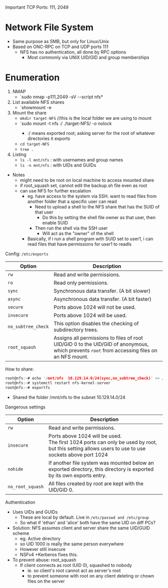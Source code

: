 
Important TCP Ports: 111, 2049
# Network File System
- Same purpose as SMB, but only for Linux/Unix
- Based on ONC-RPC on TCP and UDP ports 111
	- NFS has no authentication, all done by RPC options
		- Most commonly via UNIX UID/GID and group memberships



# Enumeration
1. NMAP
	- `sudo nmap <IP> -p111,2049 -sV --script nfs*
2. List available NFS shares
	- `showmount -e <IP>
3. Mount the share
	- `mkdir target-NFS` //this is the local folder we are using to mount 
	- `sudo mount -t nfs <IP>:/ ./target-NFS/ -o nolock
		- :/ means exported root; asking server for the root of whatever directories it exports
	- `cd target-NFS`
	- `tree .`
4. Listing
	- `ls -l mnt/nfs` : with usernames and group names
	- `ls -n mnt/nfs` : with UIDs and GUIDs

- Notes
	- might need to be root on local machine to access mounted share
	- if root_squash set, cannot edit the backup.sh file even as root
	- can use NFS for further escalation
		- eg. have access to the system via SSH. want to read files from another folder that a specific user can read
			- Need to upload a shell to the NFS share that has the SUID of that user
				- Do this by setting the shell file owner as that user, then enable SUID
			- Then run the shell via the SSH user
				- Will act as the "owner" of the shell
		- Basically, if i run a shell program with SUID set to user1, i can read files that have permissions for user1 to readls

Config: `/etc/exports`

| **Option**         | **Description**                                                                                                                             |
| ------------------ | ------------------------------------------------------------------------------------------------------------------------------------------- |
| `rw`               | Read and write permissions.                                                                                                                 |
| `ro`               | Read only permissions.                                                                                                                      |
| `sync`             | Synchronous data transfer. (A bit slower)                                                                                                   |
| `async`            | Asynchronous data transfer. (A bit faster)                                                                                                  |
| `secure`           | Ports above 1024 will not be used.                                                                                                          |
| `insecure`         | Ports above 1024 will be used.                                                                                                              |
| `no_subtree_check` | This option disables the checking of subdirectory trees.                                                                                    |
| `root_squash`      | Assigns all permissions to files of root UID/GID 0 to the UID/GID of anonymous, which prevents `root` from accessing files on an NFS mount. |
How to share:
```c
root@nfs:~# echo '/mnt/nfs  10.129.14.0/24(sync,no_subtree_check)' >> /etc/exports
root@nfs:~# systemctl restart nfs-kernel-server 
root@nfs:~# exportfs

```
- Shared the folder /mnt/nfs to the subnet 10.129.14.0/24

Dangerous settings

| **Option**       | **Description**                                                                                                                                      |
| ---------------- | ---------------------------------------------------------------------------------------------------------------------------------------------------- |
| `rw`             | Read and write permissions.                                                                                                                          |
| `insecure`       | Ports above 1024 will be used.<br>The first 1024 ports can only be used by root, but this setting allows users to use to use sockets above port 1024 |
| `nohide`         | If another file system was mounted below an exported directory, this directory is exported by its own exports entry.                                 |
| `no_root_squash` | All files created by root are kept with the UID/GID 0.                                                                                               |

Authentication
- Uses UIDs and GUIDs 
	- These are local by default. Live in `/etc/passwd and /etc/group`
	- So what if 'ethan' and 'alice' both have the same UID on diff PCs?
- Solution: NFS assumes client and server share the same UID/GUID scheme
	- eg. Active directory
	- so UID 1000 is really the same person everywhere
	- However still insecure
	- NSFv4 +Kerberos fixes this.
- To prevent abuse: root_squash
	- If client connects as root (UID 0), squashed to nobody
		- ie. so client's root cannot act as server's root
		- to prevent someone with root on any client deleting or chown files on the server

